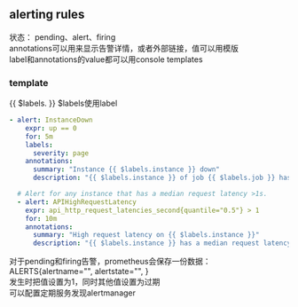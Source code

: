 ## alerting rules

状态： pending、alert、firing  
annotations可以用来显示告警详情，或者外部链接，值可以用模版  
label和annotations的value都可以用console templates  

### template

{{ $labels.<labelname> }} $labels使用label  

```yaml
- alert: InstanceDown
    expr: up == 0
    for: 5m
    labels:
      severity: page
    annotations:
      summary: "Instance {{ $labels.instance }} down"
      description: "{{ $labels.instance }} of job {{ $labels.job }} has been down for more than 5 minutes."

  # Alert for any instance that has a median request latency >1s.
  - alert: APIHighRequestLatency
    expr: api_http_request_latencies_second{quantile="0.5"} > 1
    for: 10m
    annotations:
      summary: "High request latency on {{ $labels.instance }}"
      description: "{{ $labels.instance }} has a median request latency above 1s (current value: {{ $value }}s)"

```

对于pending和firing告警，prometheus会保存一份数据：  
ALERTS{alertname="<alert name>", alertstate="<pending or firing>", <additional alert labels>}  
发生时把值设置为1，同时其他值设置为过期  
可以配置定期服务发现alertmanager  